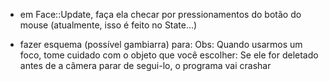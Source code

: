 + em Face::Update, faça ela checar por pressionamentos do
botão do mouse (atualmente, isso é feito no State...)

+ fazer esquema (possível gambiarra) para:
	Obs: Quando usarmos um foco, tome cuidado com o objeto que você
escolher: Se ele for deletado antes de a câmera parar de segui-lo, o programa
vai crashar


